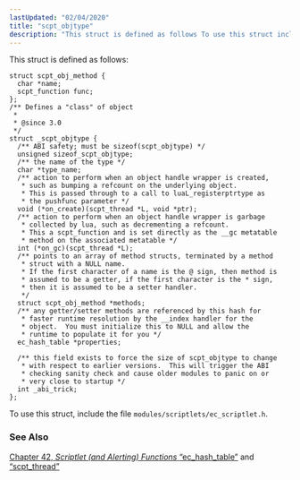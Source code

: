 ```yaml
---
lastUpdated: "02/04/2020"
title: "scpt_objtype"
description: "This struct is defined as follows To use this struct include the file modules scriptlets ec scriptlet h Chapter 42 Scriptlet and Alerting Functions Section 68 31 ec hash table and Section 68 72 scpt thread..."
---
```


This struct is defined as follows:

```
struct scpt_obj_method {
  char *name;
  scpt_function func;
};
/** Defines a "class" of object
 *
 * @since 3.0
 */
struct _scpt_objtype {
  /** ABI safety; must be sizeof(scpt_objtype) */
  unsigned sizeof_scpt_objtype;
  /** the name of the type */
  char *type_name;
  /** action to perform when an object handle wrapper is created,
   * such as bumping a refcount on the underlying object.
   * This is passed through to a call to luaL_registerptrtype as
   * the pushfunc parameter */
  void (*on_create)(scpt_thread *L, void *ptr);
  /** action to perform when an object handle wrapper is garbage
   * collected by lua, such as decrementing a refcount.
   * This a scpt_function and is set directly as the __gc metatable
   * method on the associated metatable */
  int (*on_gc)(scpt_thread *L);
  /** points to an array of method structs, terminated by a method
   * struct with a NULL name.
   * If the first character of a name is the @ sign, then method is
   * assumed to be a getter, if the first character is the * sign,
   * then it is assumed to be a setter handler.
   */
  struct scpt_obj_method *methods;
  /** any getter/setter methods are referenced by this hash for
   * faster runtime resolution by the __index handler for the
   * object.  You must initialize this to NULL and allow the
   * runtime to populate it for you */
  ec_hash_table *properties;

  /** this field exists to force the size of scpt_objtype to change
   * with respect to earlier versions.  This will trigger the ABI
   * checking sanity check and cause older modules to panic on or
   * very close to startup */
  int _abi_trick;
};
```

To use this struct, include the file `modules/scriptlets/ec_scriptlet.h`.

### <a name="idp46402096"></a> See Also

[Chapter 42, *Scriptlet (and Alerting) Functions*                         ](script "Chapter 42. Scriptlet (and Alerting) Functions") [“ec_hash_table”](/momentum/3/3-api/structs-ec-hash-table) and [“scpt_thread”](/momentum/3/3-api/structs-scpt-thread)